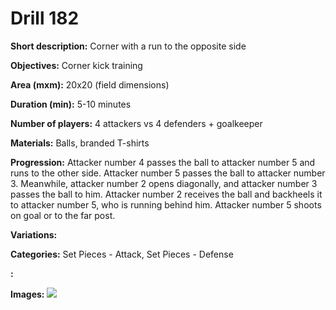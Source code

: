 # Drill 182

**Short description:**
Corner with a run to the opposite side

**Objectives:**
Corner kick training

**Area (mxm):**
20x20 (field dimensions)

**Duration (min):**
5-10 minutes

**Number of players:**
4 attackers vs 4 defenders + goalkeeper

**Materials:**
Balls, branded T-shirts

**Progression:**
Attacker number 4 passes the ball to attacker number 5 and runs to the other side. Attacker number 5 passes the ball to attacker number 3. Meanwhile, attacker number 2 opens diagonally, and attacker number 3 passes the ball to him. Attacker number 2 receives the ball and backheels it to attacker number 5, who is running behind him. Attacker number 5 shoots on goal or to the far post.

**Variations:**


**Categories:**
Set Pieces - Attack, Set Pieces - Defense

**:**


**Images:**
![](https://www.coachingfutsal.com/\images\d38a1d4b51f27fef1dcfa2ec3cd4db8d506c2c95d1e97652e343bc18a205dc84dfea2f4eb5664dda9766443c06831cabb8509dadf2570c9a8713ab85622bd43d4d99f265c38b1.jpg)

